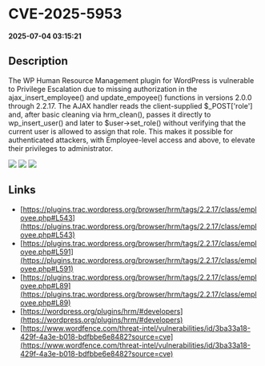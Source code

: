 # CVE-2025-5953

**2025-07-04 03:15:21**

## Description
The WP Human Resource Management plugin for WordPress is vulnerable to Privilege Escalation due to missing authorization in the ajax_insert_employee() and update_empoyee() functions in versions 2.0.0 through 2.2.17. The AJAX handler reads the client-supplied $_POST['role'] and, after basic cleaning via hrm_clean(), passes it directly to wp_insert_user() and later to $user->set_role() without verifying that the current user is allowed to assign that role. This makes it possible for authenticated attackers, with Employee-level access and above, to elevate their privileges to administrator.

![](https://img.shields.io/static/v1?label=Score&message=8.8&color=red)
![](https://img.shields.io/static/v1?label=Severity&message=HIGH&color=red)
![](https://img.shields.io/static/v1?label=CWE&message=Auth&color=green)

## Links
- [https://plugins.trac.wordpress.org/browser/hrm/tags/2.2.17/class/employee.php#L543](https://plugins.trac.wordpress.org/browser/hrm/tags/2.2.17/class/employee.php#L543)
- [https://plugins.trac.wordpress.org/browser/hrm/tags/2.2.17/class/employee.php#L591](https://plugins.trac.wordpress.org/browser/hrm/tags/2.2.17/class/employee.php#L591)
- [https://plugins.trac.wordpress.org/browser/hrm/tags/2.2.17/class/employee.php#L89](https://plugins.trac.wordpress.org/browser/hrm/tags/2.2.17/class/employee.php#L89)
- [https://wordpress.org/plugins/hrm/#developers](https://wordpress.org/plugins/hrm/#developers)
- [https://www.wordfence.com/threat-intel/vulnerabilities/id/3ba33a18-429f-4a3e-b018-bdfbbe6e8482?source=cve](https://www.wordfence.com/threat-intel/vulnerabilities/id/3ba33a18-429f-4a3e-b018-bdfbbe6e8482?source=cve)

